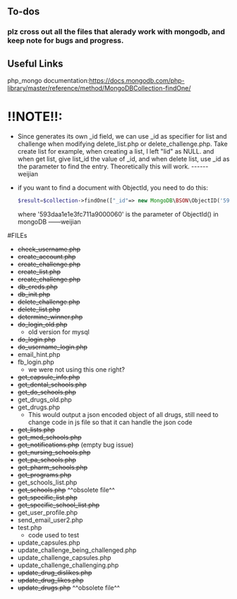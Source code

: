 ## To-dos 

### plz cross out all the files that alerady work with mongodb, and keep note for bugs and progress.  

## Useful Links

php_mongo documentation:https://docs.mongodb.com/php-library/master/reference/method/MongoDBCollection-findOne/

# !!NOTE!!:  
* Since generates its own _id field, we can use _id as specifier for list and challenge when modifying delete_list.php or delete_challenge.php. Take create list for example, when creating a list, I left "lid" as NULL. and when get list, give list_id the value of _id, and when delete list, use _id as the parameter to find the entry. Theoretically this will work. ------ weijian

* if you want to find a document with ObjectId, you need to do this: 

  ```php
  $result=$collection->findOne(["_id"=> new MongoDB\BSON\ObjectID('593daa1e1e3fc711a9000060')]);
  ```

  where '593daa1e1e3fc711a9000060' is the parameter of ObjectId() in mongoDB ——weijian 


#FILEs

* ~~check_username.php~~
* ~~create_account.php~~
* ~~create_challenge.php~~
* ~~create_list.php~~
* ~~create_challenge.php~~
* ~~db_creds.php~~
* ~~db_init.php~~
* ~~delete_challenge.php~~
* ~~delete_list.php~~
* ~~determine_winner.php~~
* ~~do_login_old.php~~
  * old version for mysql
* ~~do_login.php~~
* ~~do_username_login.php~~
* email_hint.php
* fb_login.php
  * we were not using this one right?
* ~~get_capsule_info.php~~
* ~~get_dental_schools.php~~
* ~~get_do_schools.php~~
* get_drugs_old.php
* get_drugs.php
  * This would output a json encoded object of all drugs, still need to change code in js file so that it can handle the json code
* ~~get_lists.php~~
* ~~get_med_schools.php~~
* ~~get_notifications.php~~ (empty bug issue)
* ~~get_nursing_schools.php~~
* ~~get_pa_schools.php~~
* ~~get_pharm_schools.php~~
* ~~get_programs.php~~
* get_schools_list.php
* ~~get_schools.php~~
  ^^obsolete file^^
* ~~get_specific_list.php~~
* ~~get_specific_school_list.php~~
* get_user_profile.php
* send_email_user2.php
* test.php
  * code used to test 
* update_capsules.php
* update_challenge_being_challenged.php
* update_challenge_capsules.php
* update_challenge_challenging.php
* ~~update_drug_dislikes.php~~
* ~~update_drug_likes.php~~
* ~~update_drugs.php~~
^^obsolete file^^